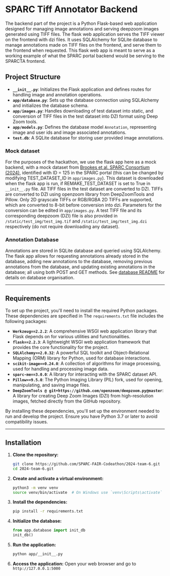 # SPARC Tiff Annotator Backend

The backend part of the project is a Python Flask-based web application designed for managing image annotations and serving deepzoom images generated using TIFF files. The flask web application serves the TIFF viewer on the frontend with dzi files. It uses SQLAlchemy for SQLite database to manage annotations made on TIFF files on the frontend, and serve them to the frontend when requested. This flask web app is meant to serve as a working example of what the SPARC portal backend would be serving to the SPARCTA frontend.

## Project Structure

- **`__init__.py`**: Initializes the Flask application and defines routes for handling image and annotation operations.
- **`app/database.py`**: Sets up the database connection using SQLAlchemy and initializes the database schema.
- **`app/images.py`**: Handles downloading of test dataset into static, and conversion of TIFF files in the test dataset into DZI format using Deep Zoom tools.
- **`app/models.py`**: Defines the database model `Annotation`, representing image and user ids and image associated annotations.
- **`test.db`**: A SQLite database for storing user provided image annotations.

### Mock dataset

For the purposes of the hackathon, we use the flask app here as a mock backend, with a mock dataset from [Brookes et al. SPARC Consortium (2024)](http://dx.doi.org/10.1111/nmo.13685), identified with ID = 125 in the SPARC portal (this can be changed by modifying TEST_DATASET_ID in `app/images.py`). This dataset is downloaded when the flask app is run, if REMAKE_TEST_DATASET is set to True in `__init__.py` file. All TIFF files in the test dataset are converted to DZI. TIFFs are converted to DZI using openzoom library from DeepZoomTools and Pillow. Only 2D grayscale TIFFs or RGB/RGBA 2D TIFFs are supported, which are converted to 8-bit before conversion into dzi. Parameters for the conversion can be edited in `app/images.py`. A test TIFF file and its corresponding deepzoom (DZI) file is also provided in `/static/test_img/test_img.tif` and `/static/test_img/test_img.dzi` respectively (do not require downloading any dataset). 

### Annotation Database

Annotations are stored in SQLite database and queried using SQLAlchemy. The flask app allows for requesting annotations already stored in the database, adding new annotations to the database, removing previous annotations from the database, and updating existing annotations in the database; all using both POST and GET methods. See [database README](../database/README.md) for details on database organisation.

---

## Requirements

To set up the project, you'll need to install the required Python packages. These dependencies are specified in The `requirements.txt` file includes the following packages:

- **`Werkzeug==2.2.2`**: A comprehensive WSGI web application library that Flask depends on for various utilities and functionalities.
- **`flask==2.2.3`**: A lightweight WSGI web application framework that provides the core functionality for the project.
- **`SQLAlchemy==2.0.32`**: A powerful SQL toolkit and Object-Relational Mapping (ORM) library for Python, used for database interactions.
- **`scikit-image==0.24.0`**: A collection of algorithms for image processing, used for handling and processing image data.
- **`sparc-me==3.0.0`**: A library for interacting with the SPARC dataset API.
- **`Pillow==9.5.0`**: The Python Imaging Library (PIL) fork, used for opening, manipulating, and saving image files.
- **`DeepZoomTools @ git+https://github.com/openzoom/deepzoom.py@master`**: A library for creating Deep Zoom Images (DZI) from high-resolution images, fetched directly from the GitHub repository.

By installing these dependencies, you'll set up the environment needed to run and develop the project. Ensure you have Python 3.7 or later to avoid compatibility issues.

---

## Installation

1. **Clone the repository:**
    ```bash
    git clone https://github.com/SPARC-FAIR-Codeathon/2024-team-6.git
    cd 2024-team-6.git
    ```

2. **Create and activate a virtual environment:**

   ```bash
   python3 -m venv venv
   source venv/bin/activate  # On Windows use `venv\Scripts\activate`
   ```

3. **Install the dependencies:**

   ```bash
   pip install -r requirements.txt
   ```

4. **Initialize the database:**

   ```python
   from app.database import init_db
   init_db()
   ```

5. **Run the application:**

   ```bash
   python app/__init__.py
   ```

6. **Access the application:**
   Open your web browser and go to `http://127.0.0.1:5000`
